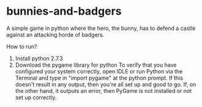 bunnies-and-badgers
===================

A simple game in python where the hero, the bunny, has to defend a castle against an attacking horde of badgers.

How to run?
1. Install python 2.7.3
2. Download the pygame library for python
To verify that you have configured your system correctly, open IDLE or run Python via the Terminal and type in "import pygame" at the python prompt. If this doesn't result in any output, then you're all set up and good to go. If, on the other hand, it outputs an error, then PyGame is not installed or not set up correctly.